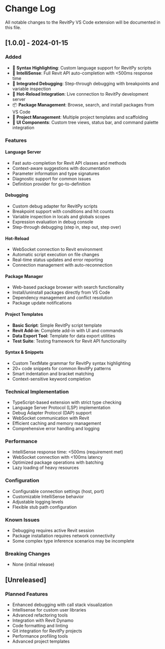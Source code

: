# Change Log

All notable changes to the RevitPy VS Code extension will be documented in this file.

## [1.0.0] - 2024-01-15

### Added
- 🎯 **Syntax Highlighting**: Custom language support for RevitPy scripts
- 🧠 **IntelliSense**: Full Revit API auto-completion with <500ms response time
- 🐛 **Integrated Debugging**: Step-through debugging with breakpoints and variable inspection
- 🔗 **Hot-Reload Integration**: Live connection to RevitPy development server
- 📦 **Package Management**: Browse, search, and install packages from VS Code
- 🚀 **Project Management**: Multiple project templates and scaffolding
- 🎨 **UI Components**: Custom tree views, status bar, and command palette integration

### Features

#### Language Server
- Fast auto-completion for Revit API classes and methods
- Context-aware suggestions with documentation
- Parameter information and type signatures
- Diagnostic support for common issues
- Definition provider for go-to-definition

#### Debugging
- Custom debug adapter for RevitPy scripts
- Breakpoint support with conditions and hit counts
- Variable inspection in locals and globals scopes
- Expression evaluation in debug console
- Step-through debugging (step in, step out, step over)

#### Hot-Reload
- WebSocket connection to Revit environment
- Automatic script execution on file changes
- Real-time status updates and error reporting
- Connection management with auto-reconnection

#### Package Manager
- Web-based package browser with search functionality
- Install/uninstall packages directly from VS Code
- Dependency management and conflict resolution
- Package update notifications

#### Project Templates
- **Basic Script**: Simple RevitPy script template
- **Revit Add-in**: Complete add-in with UI and commands
- **Data Export Tool**: Template for data export utilities
- **Test Suite**: Testing framework for Revit API functionality

#### Syntax & Snippets
- Custom TextMate grammar for RevitPy syntax highlighting
- 20+ code snippets for common RevitPy patterns
- Smart indentation and bracket matching
- Context-sensitive keyword completion

### Technical Implementation
- TypeScript-based extension with strict type checking
- Language Server Protocol (LSP) implementation
- Debug Adapter Protocol (DAP) support  
- WebSocket communication with Revit
- Efficient caching and memory management
- Comprehensive error handling and logging

### Performance
- IntelliSense response time: <500ms (requirement met)
- WebSocket connection with <100ms latency
- Optimized package operations with batching
- Lazy loading of heavy resources

### Configuration
- Configurable connection settings (host, port)
- Customizable IntelliSense behavior
- Adjustable logging levels
- Flexible stub path configuration

### Known Issues
- Debugging requires active Revit session
- Package installation requires network connectivity
- Some complex type inference scenarios may be incomplete

### Breaking Changes
- None (initial release)

## [Unreleased]

### Planned Features
- Enhanced debugging with call stack visualization
- Intellisense for custom user libraries
- Advanced refactoring tools
- Integration with Revit Dynamo
- Code formatting and linting
- Git integration for RevitPy projects
- Performance profiling tools
- Advanced project templates